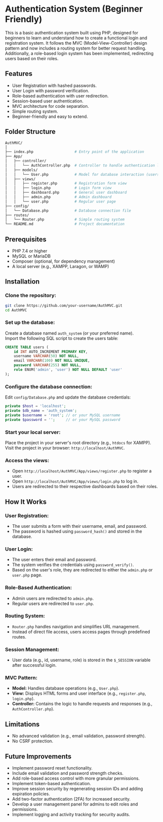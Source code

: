# Authentication System (Beginner Friendly)

This is a basic authentication system built using PHP, designed for beginners to learn and understand how to create a functional login and registration system. It follows the MVC (Model-View-Controller) design pattern and now includes a routing system for better request handling. Additionally, a role-based login system has been implemented, redirecting users based on their roles.

## Features
- User Registration with hashed passwords.
- User Login with password verification.
- Role-based authentication with user redirection.
- Session-based user authentication.
- MVC architecture for code separation.
- Simple routing system.
- Beginner-friendly and easy to extend.

## Folder Structure

```bash
AuthMVC/
│
├── index.php                   # Entry point of the application
├── App/
│   ├── controller/
│   │   └── AuthController.php  # Controller to handle authentication logic
│   ├── models/
│   │   └── User.php            # Model for database interaction (users table)
│   ├── views/
│   │   ├── register.php        # Registration form view
│   │   ├── login.php           # Login form view
│   │   ├── dashboard.php       # General user dashboard
│   │   ├── admin.php           # Admin dashboard
│   │   └── user.php            # Regular user page
├── config/
│   └── Database.php            # Database connection file
├── routes/
│   └── Router.php              # Simple routing system
└── README.md                   # Project documentation
```

## Prerequisites
- PHP 7.4 or higher
- MySQL or MariaDB
- Composer (optional, for dependency management)
- A local server (e.g., XAMPP, Laragon, or WAMP)

## Installation

### Clone the repository:

```bash
git clone https://github.com/your-username/AuthMVC.git
cd AuthMVC
```

### Set up the database:

Create a database named `auth_system` (or your preferred name).  
Import the following SQL script to create the users table:

```sql
CREATE TABLE users (
    id INT AUTO_INCREMENT PRIMARY KEY,
    username VARCHAR(50) NOT NULL,
    email VARCHAR(100) NOT NULL UNIQUE,
    password VARCHAR(255) NOT NULL,
    role ENUM('admin', 'user') NOT NULL DEFAULT 'user'
);
```

### Configure the database connection:

Edit `config/Database.php` and update the database credentials:

```php
private $host = 'localhost';
private $db_name = 'auth_system';
private $username = 'root'; // or your MySQL username
private $password = '';     // or your MySQL password
```

### Start your local server:

Place the project in your server's root directory (e.g., `htdocs` for XAMPP).  
Visit the project in your browser: `http://localhost/AuthMVC`.

### Access the views:

- Open `http://localhost/AuthMVC/App/views/register.php` to register a user.
- Open `http://localhost/AuthMVC/App/views/login.php` to log in.
- Users are redirected to their respective dashboards based on their roles.

## How It Works

### User Registration:
- The user submits a form with their username, email, and password.
- The password is hashed using `password_hash()` and stored in the database.

### User Login:
- The user enters their email and password.
- The system verifies the credentials using `password_verify()`.
- Based on the user's role, they are redirected to either the `admin.php` or `user.php` page.

### Role-Based Authentication:
- Admin users are redirected to `admin.php`.
- Regular users are redirected to `user.php`.

### Routing System:
- `Router.php` handles navigation and simplifies URL management.
- Instead of direct file access, users access pages through predefined routes.

### Session Management:
- User data (e.g., id, username, role) is stored in the `$_SESSION` variable after successful login.

### MVC Pattern:
- **Model:** Handles database operations (e.g., `User.php`).
- **View:** Displays HTML forms and user interface (e.g., `register.php`, `login.php`).
- **Controller:** Contains the logic to handle requests and responses (e.g., `AuthController.php`).

## Limitations
- No advanced validation (e.g., email validation, password strength).
- No CSRF protection.

## Future Improvements
- Implement password reset functionality.
- Include email validation and password strength checks.
- Add role-based access control with more granular permissions.
- Implement token-based authentication.
- Improve session security by regenerating session IDs and adding expiration policies.
- Add two-factor authentication (2FA) for increased security.
- Develop a user management panel for admins to edit roles and permissions.
- Implement logging and activity tracking for security audits.

